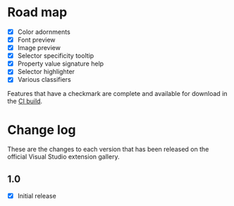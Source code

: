 # Road map

- [x] Color adornments
- [x] Font preview
- [x] Image preview
- [x] Selector specificity tooltip
- [x] Property value signature help
- [x] Selector highlighter
- [x] Various classifiers

Features that have a checkmark are complete and available for
download in the
[CI build](http://vsixgallery.com/extension/0020efc9-e999-4e6f-a2b6-604127f480bc/).

# Change log

These are the changes to each version that has been released
on the official Visual Studio extension gallery.

## 1.0

- [x] Initial release